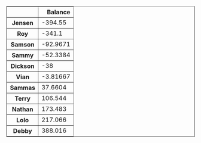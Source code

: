 <table border="1" class="dataframe">
  <thead>
    <tr style="text-align: right;">
      <th></th>
      <th>Balance</th>
    </tr>
  </thead>
  <tbody>
    <tr>
      <th>Jensen</th>
      <td>-394.55</td>
    </tr>
    <tr>
      <th>Roy</th>
      <td>-341.1</td>
    </tr>
    <tr>
      <th>Samson</th>
      <td>-92.9671</td>
    </tr>
    <tr>
      <th>Sammy</th>
      <td>-52.3384</td>
    </tr>
    <tr>
      <th>Dickson</th>
      <td>-38</td>
    </tr>
    <tr>
      <th>Vian</th>
      <td>-3.81667</td>
    </tr>
    <tr>
      <th>Sammas</th>
      <td>37.6604</td>
    </tr>
    <tr>
      <th>Terry</th>
      <td>106.544</td>
    </tr>
    <tr>
      <th>Nathan</th>
      <td>173.483</td>
    </tr>
    <tr>
      <th>Lolo</th>
      <td>217.066</td>
    </tr>
    <tr>
      <th>Debby</th>
      <td>388.016</td>
    </tr>
  </tbody>
</table>